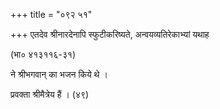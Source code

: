 +++
title = "०९२ ५१"

+++
एतदेव श्रीनारदेनापि स्फुटीकरिष्यते, अन्वयव्यतिरेकाभ्यां यथाह 

(भा० ४१३११६-३१) 

ने श्रीभगवान् का भजन किये थे । 

प्रवक्ता श्रीमैत्रेय हैं । (४९) 
